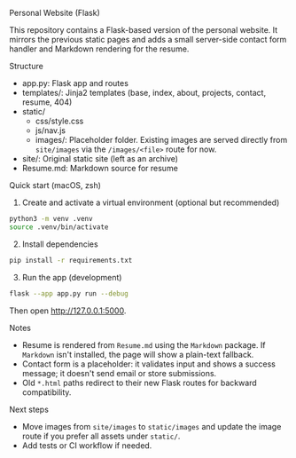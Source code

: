 Personal Website (Flask)

This repository contains a Flask-based version of the personal website. It mirrors the previous static pages and adds a small server-side contact form handler and Markdown rendering for the resume.

Structure
- app.py: Flask app and routes
- templates/: Jinja2 templates (base, index, about, projects, contact, resume, 404)
- static/
	- css/style.css
	- js/nav.js
	- images/: Placeholder folder. Existing images are served directly from `site/images` via the `/images/<file>` route for now.
- site/: Original static site (left as an archive)
- Resume.md: Markdown source for resume

Quick start (macOS, zsh)

1) Create and activate a virtual environment (optional but recommended)

```bash
python3 -m venv .venv
source .venv/bin/activate
```

2) Install dependencies

```bash
pip install -r requirements.txt
```

3) Run the app (development)

```bash
flask --app app.py run --debug
```

Then open http://127.0.0.1:5000.

Notes
- Resume is rendered from `Resume.md` using the `Markdown` package. If `Markdown` isn't installed, the page will show a plain-text fallback.
- Contact form is a placeholder: it validates input and shows a success message; it doesn't send email or store submissions.
- Old `*.html` paths redirect to their new Flask routes for backward compatibility.

Next steps
- Move images from `site/images` to `static/images` and update the image route if you prefer all assets under `static/`.
- Add tests or CI workflow if needed.

